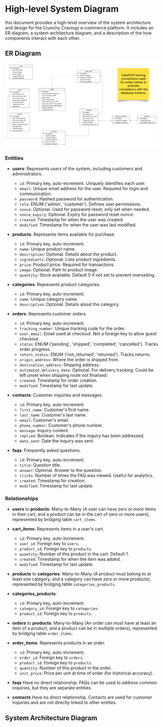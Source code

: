 
# High-level System Diagram
this document provides a high-level overview of the system architecture and design for the Crunchy Cravings e-commerce platform. It includes an ER diagram, a system architecture diagram, and a description of the how components interact with each other.

## ER Diagram
<img src="erd/CrunchyCravings-Iteration2-ERD.png" alt="Crunchy Cravings ERD"/>

### Entities

- **users**: Represents users of the system, including customers and administrators.
    - `id`: Primary key, auto-increment. Uniquely identifies each user.
    - `email`: Unique email address for the user. Required for login and communication.
    - `password`: Hashed password for authentication.
    - `role`: ENUM ('admin', 'customer'). Defines user permissions.
    - `nonce`: Optional. Used for password reset; only set when needed.
    - `nonce_expiry`: Optional. Expiry for password reset nonce.
    - `created`: Timestamp for when the user was created.
    - `modified`: Timestamp for when the user was last modified.

- **products**: Represents items available for purchase.
    - `id`: Primary key, auto-increment.
    - `name`: Unique product name.
    - `description`: Optional. Details about the product.
    - `ingredients`: Optional. Lists product ingredients.
    - `price`: Product price. Required for transactions.
    - `image`: Optional. Path to product image.
    - `quantity`: Stock available. Default 0 if not set to prevent overselling.

- **categories**: Represents product categories.
    - `id`: Primary key, auto-increment.
    - `name`: Unique category name.
    - `description`: Optional. Details about the category.

- **orders**: Represents customer orders.
    - `id`: Primary key, auto-increment.
    - `tracking_number`: Unique tracking code for the order.
    - `user_email`: Email used at checkout. Not a foreign key to allow guest checkout.
    - `status`: ENUM ('pending', 'shipped', 'completed', 'cancelled'). Tracks order progress.
    - `return_status`: ENUM ('not_returned', 'returned'). Tracks returns.
    - `origin_address`: Where the order is shipped from.
    - `destination_address`: Shipping address.
    - `estimated_delivery_date`: Optional. For delivery tracking. Could be left unset when shipping route not finalised.
    - `created`: Timestamp for order creation.
    - `modified`: Timestamp for last update.

- **contacts**: Customer inquiries and messages.
    - `id`: Primary key, auto-increment.
    - `first_name`: Customer's first name.
    - `last_name`: Customer's last name.
    - `email`: Customer's email.
    - `phone_number`: Customer's phone number.
    - `message`: Inquiry content.
    - `replied`: Boolean. Indicates if the inquiry has been addressed.
    - `date_sent`: Date the inquiry was sent.

- **faqs**: Frequently asked questions.
    - `id`: Primary key, auto-increment.
    - `title`: Question title.
    - `answer`: Optional. Answer to the question.
    - `clicks`: Number of times the FAQ was viewed. Useful for analytics.
    - `created`: Timestamp for creation.
    - `modified`: Timestamp for last update.

### Relationships
- **users** to **products**: Many-to-Many (A user can have zero or more items in their cart, and a product can be in the cart of zero or more users), represented by bridging table `cart_items`.
- **cart_items**: Represents items in a user's cart.
    - `id`: Primary key, auto-increment.
    - `user_id`: Foreign key to `users`.
    - `product_id`: Foreign key to `products`.
    - `quantity`: Number of this product in the cart. Default 1.
    - `created`: Timestamp for when the item was added.
    - `modified`: Timestamp for last update.

- **products** to **categories**: Many-to-Many (A product must belong to at least one category, and a category can have zero or more products), represented by bridging table `categories_products`.
- **categories_products**:
    - `id`: Primary key, auto-increment.
    - `category_id`: Foreign key to `categories`.
    - `product_id`: Foreign key to `products`.

- **orders** to **products**: Many-to-Many (An order can must have at least an item of a product, and a product can be in multiple orders), represented by bridging table `order_items`.
- **order_items**: Represents products in an order.
    - `id`: Primary key, auto-increment.
    - `order_id`: Foreign key to `orders`.
    - `product_id`: Foreign key to `products`.
    - `quantity`: Number of this product in the order.
    - `unit_price`: Price per unit at time of order (for historical accuracy).

- **faqs** Have no direct relationship. FAQs can be used to address common inquiries, but they are separate entities.
- **contacts** Have no direct relationship. Contacts are used for customer inquiries and are not directly linked to other entities.

## System Architecture Diagram

